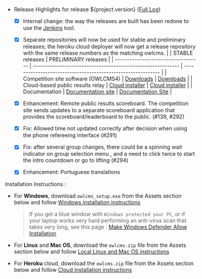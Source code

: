 * Release Highlights for release ${project.version} ([Full Log](https://github.com/jflamy/owlcms4/issues?utf8=%E2%9C%93&q=is%3Aclosed+is%3Aissue+project%3Ajflamy%2Fowlcms4%2F1+))
  - [x] Internal change: the way the releases are built has been redone to use the [Jenkins](https://jenkins.io/) tool.
  - [x] Separate repositories will now be used for stable and preliminary releases; the heroku cloud deployer will now get a release repository with the same release numbers as the matching owlcms. 
|                                     | STABLE releases                                              | PRELIMINARY releases                                         |
| ----------------------------------- | ------------------------------------------------------------ | ------------------------------------------------------------ |
| Competition site software (OWLCMS4) | [Downloads](https://github.com/owlcms/owlcms4/releases) | [Downloads](https://github.com/jflamy-dev/owlcms4-prerelease) |
| Cloud-based public results relay    | [Cloud installer](https://github.com/owlcms/publicresults-heroku/blob/master/README.md) | [Cloud installer](https://github.com/jflamy-dev/publicresults-heroku-prerelease/blob/master/README.md) |
| Documentation                       | [Documentation site](https://owlcms.github.io/owlcms4/#/index) | [Documentation Site](https://jflamy-dev.github.io/owlcms4-prerelease/#/index) |

  - [x] Enhancement: Remote public results scoreboard.  The competition site sends updates to a separate scoreboard application that provides the scoreboard/leaderboard to the public. (#139, #292)
  - [x] Fix: Allowed time not updated correctly after decision when using the phone refereeing interface (#291)
  - [x] Fix: after several group changes, there could be a spinning wait indicator on group selection menu , and a need to click twice to start the intro countdown or go to lifting (#294)
  - [x] Enhancement: Portuguese translations

Installation Instructions :
  - For **Windows**, download `owlcms_setup.exe` from the Assets section below and follow [Windows installation instructions](https://jflamy.github.io/owlcms4/#/LocalWindowsSetup.md) 
    
    > If you get a blue window with `Windows protected your PC`, or if your laptop works very hard performing an anti-virus scan that takes very long, see this page : [Make Windows Defender Allow Installation](https://jflamy.github.io/owlcms4/#/DefenderOff)
  - For **Linux** and **Mac OS**, download the `owlcms.zip` file from the Assets section below and follow [Local Linux and Mac OS instructions](https://jflamy.github.io/owlcms4/#/LocalLinuxMacSetup.md) 
  - For **Heroku** cloud, download the `owlcms.zip` file from the Assets section below and follow [Cloud installation instructions](https://jflamy.github.io/owlcms4/#/Heroku.md)

